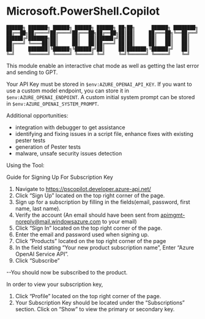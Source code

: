 # Microsoft.PowerShell.Copilot

```
██████╗ ███████╗ ██████╗ ██████╗ ██████╗ ██╗██╗      ██████╗ ████████╗
██╔══██╗██╔════╝██╔════╝██╔═══██╗██╔══██╗██║██║     ██╔═══██╗╚══██╔══╝
██████╔╝███████╗██║     ██║   ██║██████╔╝██║██║     ██║   ██║   ██║
██╔═══╝ ╚════██║██║     ██║   ██║██╔═══╝ ██║██║     ██║   ██║   ██║
██║     ███████║╚██████╗╚██████╔╝██║     ██║███████╗╚██████╔╝   ██║
╚═╝     ╚══════╝ ╚═════╝ ╚═════╝ ╚═╝     ╚═╝╚══════╝ ╚═════╝    ╚═╝
```

This module enable an interactive chat mode as well as getting the last error and sending to GPT.

Your API Key must be stored in `$env:AZURE_OPENAI_API_KEY`.
If you want to use a custom model endpoint, you can store it in `$env:AZURE_OPENAI_ENDPOINT`.
A custom initial system prompt can be stored in `$env:AZURE_OPENAI_SYSTEM_PROMPT`.

Additional opportunities:

- integration with debugger to get assistance
- identifying and fixing issues in a script file, enhance fixes with existing pester tests
- generation of Pester tests
- malware, unsafe security issues detection

Using the Tool:

Guide for Signing Up For Subscription Key

1.  Navigate to <https://pscopilot.developer.azure-api.net/>
2.  Click “Sign Up” located on the top right corner of the page.
3.  Sign up for a subscription by filling in the fields(email, password,
    first name, last name).
4.  Verify the account (An email should have been sent from
    <apimgmt-noreply@mail.windowsazure.com> to your email)
5.  Click “Sign In” located on the top right corner of the page.
6.  Enter the email and password used when signing up.
7.  Click “Products” located on the top right corner of the page
8.  In the field stating “Your new product subscription name”, Enter
    “Azure OpenAI Service API”.
9.  Click “Subscribe”

--You should now be subscribed to the product.

In order to view your subscription key,
1.  Click “Profile” located on the top right corner of the page.
2.  Your Subscription Key should be located under the “Subscriptions”
    section. Click on “Show” to view the primary or secondary key.
